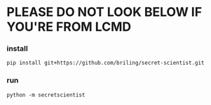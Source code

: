 # PLEASE DO NOT LOOK BELOW IF YOU'RE FROM LCMD


### install 
```
pip install git+https://github.com/briling/secret-scientist.git
```
### run
```
python -m secretscientist
```
